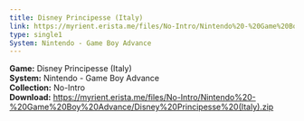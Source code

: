 ```yaml
---
title: Disney Principesse (Italy)
link: https://myrient.erista.me/files/No-Intro/Nintendo%20-%20Game%20Boy%20Advance/Disney%20Principesse%20(Italy).zip
type: single1
System: Nintendo - Game Boy Advance
---
```

<b>Game:</b> Disney Principesse (Italy)<br>
<b>System:</b> Nintendo - Game Boy Advance<br>
<b>Collection:</b> No-Intro<br>
<b>Download:</b> https://myrient.erista.me/files/No-Intro/Nintendo%20-%20Game%20Boy%20Advance/Disney%20Principesse%20(Italy).zip